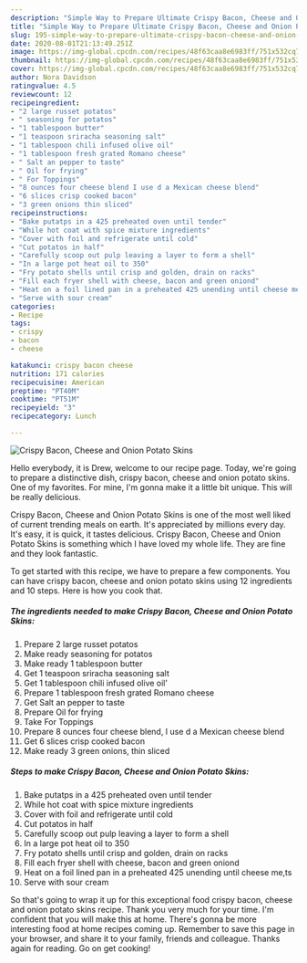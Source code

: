 ```yaml
---
description: "Simple Way to Prepare Ultimate Crispy Bacon, Cheese and Onion Potato Skins"
title: "Simple Way to Prepare Ultimate Crispy Bacon, Cheese and Onion Potato Skins"
slug: 195-simple-way-to-prepare-ultimate-crispy-bacon-cheese-and-onion-potato-skins
date: 2020-08-01T21:13:49.251Z
image: https://img-global.cpcdn.com/recipes/48f63caa8e6983ff/751x532cq70/crispy-bacon-cheese-and-onion-potato-skins-recipe-main-photo.jpg
thumbnail: https://img-global.cpcdn.com/recipes/48f63caa8e6983ff/751x532cq70/crispy-bacon-cheese-and-onion-potato-skins-recipe-main-photo.jpg
cover: https://img-global.cpcdn.com/recipes/48f63caa8e6983ff/751x532cq70/crispy-bacon-cheese-and-onion-potato-skins-recipe-main-photo.jpg
author: Nora Davidson
ratingvalue: 4.5
reviewcount: 12
recipeingredient:
- "2 large russet potatos"
- " seasoning for potatos"
- "1 tablespoon butter"
- "1 teaspoon sriracha seasoning salt"
- "1 tablespoon chili infused olive oil"
- "1 tablespoon fresh grated Romano cheese"
- " Salt an pepper to taste"
- " Oil for frying"
- " For Toppings"
- "8 ounces four cheese blend I use d a Mexican cheese blend"
- "6 slices crisp cooked bacon"
- "3 green onions thin sliced"
recipeinstructions:
- "Bake putatps in a 425 preheated oven until tender"
- "While hot coat with spice mixture ingredients"
- "Cover with foil and refrigerate until cold"
- "Cut potatos in half"
- "Carefully scoop out pulp leaving a layer to form a shell"
- "In a large pot heat oil to 350"
- "Fry potato shells until crisp and golden, drain on racks"
- "Fill each fryer shell with cheese, bacon and green oniond"
- "Heat on a foil lined pan in a preheated 425 unending until cheese me,ts"
- "Serve with sour cream"
categories:
- Recipe
tags:
- crispy
- bacon
- cheese

katakunci: crispy bacon cheese 
nutrition: 171 calories
recipecuisine: American
preptime: "PT40M"
cooktime: "PT51M"
recipeyield: "3"
recipecategory: Lunch

---
```



![Crispy Bacon, Cheese and Onion Potato Skins](https://img-global.cpcdn.com/recipes/48f63caa8e6983ff/751x532cq70/crispy-bacon-cheese-and-onion-potato-skins-recipe-main-photo.jpg)

Hello everybody, it is Drew, welcome to our recipe page. Today, we're going to prepare a distinctive dish, crispy bacon, cheese and onion potato skins. One of my favorites. For mine, I'm gonna make it a little bit unique. This will be really delicious.

Crispy Bacon, Cheese and Onion Potato Skins is one of the most well liked of current trending meals on earth. It's appreciated by millions every day. It's easy, it is quick, it tastes delicious. Crispy Bacon, Cheese and Onion Potato Skins is something which I have loved my whole life. They are fine and they look fantastic.




To get started with this recipe, we have to prepare a few components. You can have crispy bacon, cheese and onion potato skins using 12 ingredients and 10 steps. Here is how you cook that.

<!--inarticleads1-->

##### The ingredients needed to make Crispy Bacon, Cheese and Onion Potato Skins:

1. Prepare 2 large russet potatos
1. Make ready  seasoning for potatos
1. Make ready 1 tablespoon butter
1. Get 1 teaspoon sriracha seasoning salt
1. Get 1 tablespoon chili infused olive oil’
1. Prepare 1 tablespoon fresh grated Romano cheese
1. Get  Salt an pepper to taste
1. Prepare  Oil for frying
1. Take  For Toppings
1. Prepare 8 ounces four cheese blend, I use d a Mexican cheese blend
1. Get 6 slices crisp cooked bacon
1. Make ready 3 green onions, thin sliced




<!--inarticleads2-->

##### Steps to make Crispy Bacon, Cheese and Onion Potato Skins:

1. Bake putatps in a 425 preheated oven until tender
1. While hot coat with spice mixture ingredients
1. Cover with foil and refrigerate until cold
1. Cut potatos in half
1. Carefully scoop out pulp leaving a layer to form a shell
1. In a large pot heat oil to 350
1. Fry potato shells until crisp and golden, drain on racks
1. Fill each fryer shell with cheese, bacon and green oniond
1. Heat on a foil lined pan in a preheated 425 unending until cheese me,ts
1. Serve with sour cream




So that's going to wrap it up for this exceptional food crispy bacon, cheese and onion potato skins recipe. Thank you very much for your time. I'm confident that you will make this at home. There's gonna be more interesting food at home recipes coming up. Remember to save this page in your browser, and share it to your family, friends and colleague. Thanks again for reading. Go on get cooking!
